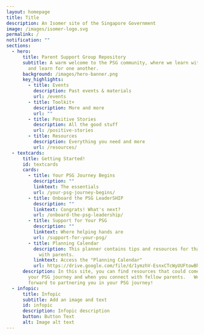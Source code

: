 ```yaml
---
layout: homepage
title: Title
description: An Isomer site of the Singapore Government
image: /images/isomer-logo.svg
permalink: /
notification: ""
sections:
  - hero:
      title: Parent Support Group Repository
      subtitle: A warm welcome to the PSG community, where we learn with, learn from
        and learn for one another.
      background: /images/hero-banner.png
      key_highlights:
        - title: Events
          description: Past events & materials
          url: /events
        - title: Toolkit+
          description: More and more
          url: ""
        - title: Positive Stories
          description: All the good stuff
          url: /positive-stories
        - title: Resources
          description: Everything you need and more
          url: /resources/
  - textcards:
      title: Getting Started!
      id: textcards
      cards:
        - title: Your PSG Journey Begins
          description: ""
          linktext: The essentials
          url: /your-psg-journey-begins/
        - title: Onboard the PSG LeaderSHIP
          description: ""
          linktext: Congrats! What's next?
          url: /onboard-the-psg-leadership/
        - title: Support for Your PSG
          description: ""
          linktext: Where helping hands are
          url: /support-for-your-psg/
        - title: Planning Calendar
          description: This planner contains tips and resources for that can be shared
            with parents.
          linktext: Access the "Planning Calendar"
          url: https://drive.google.com/file/d/1ymzhV-EsnxCTcWyUUFtowBhWR7h9AWfd/view
      description: In this site, you can find resources that could come in useful in
        your PSG journey and when you connect with fellow parents.   We look
        forward to partnering you in your PSG journey!
  - infopic:
      title: Infopic
      subtitle: Add an image and text
      id: infopic
      description: Infopic description
      button: Button Text
      alt: Image alt text
---
```

